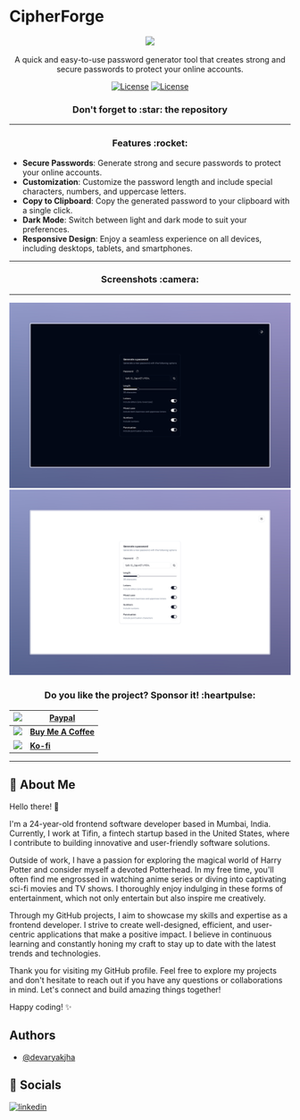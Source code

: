 # CipherForge

<p align="center">
    <img src="https://media.githubusercontent.com/media/devaryakjha/CipherForge/master/assets/logo.png" height="72">
</p>
<!-- Generate secure and strong passwords effortlessly with CipherForge. Our free online password generator tool ensures your accounts remain protected against cyber threats. -->
<p align="center">
    A quick and easy-to-use password generator tool that creates strong and secure passwords to protect your online accounts.
</p>

<p align="center">
 <p align="center">
    <a href="https://github.com/devaryakjha/CipherForge/releases"><img alt="License" src="https://img.shields.io/github/v/release/devaryakjha/CipherForge"/></a>
    <a href="LICENSE"><img alt="License" src="https://img.shields.io/github/license/devaryakjha/CipherForge"/></a>
 </p>
</p>

<h3 align="center">Don't forget to :star: the repository</h3>

---

<h3 align="center">Features :rocket:</h3>

- **Secure Passwords**: Generate strong and secure passwords to protect your online accounts.
- **Customization**: Customize the password length and include special characters, numbers, and uppercase letters.
- **Copy to Clipboard**: Copy the generated password to your clipboard with a single click.
- **Dark Mode**: Switch between light and dark mode to suit your preferences.
- **Responsive Design**: Enjoy a seamless experience on all devices, including desktops, tablets, and smartphones.

---

<h3 align="center">Screenshots :camera:</h3>

---

![App Screenshot](https://raw.githubusercontent.com/devaryakjha/CipherForge/master/assets/dark.jpeg#gh-dark-mode-only)
![App Screenshot](https://raw.githubusercontent.com/devaryakjha/CipherForge/master/assets/light.jpeg#gh-light-mode-only)

<h3 align="center">Do you like the project? Sponsor it! :heartpulse:	</h3>

| [<img src="https://upload.wikimedia.org/wikipedia/commons/archive/b/b5/20230314142950%21PayPal.svg" height="40">]()        | [Paypal](https://paypal.me/devaryakjha)                         |
| -------------------------------------------------------------------------------------------------------------------------- | --------------------------------------------------------------- |
| [<img src="https://github.com/maxrave-dev/SimpMusic/assets/113747128/97f0f21d-17b9-42e4-9487-6e9391ac126b" height="40">]() | [**Buy Me A Coffee**](https://www.buymeacoffee.com/devaryakjha) |
| [<img src="https://storage.ko-fi.com/cdn/brandasset/logo_white_stroke.png" height="40">]()                                 | [**Ko-fi**](https://ko-fi.com/devaryakjha)                      |

---

## 🚀 About Me

Hello there! 👋

I'm a 24-year-old frontend software developer based in Mumbai, India. Currently, I work at Tifin, a fintech startup based in the United States, where I contribute to building innovative and user-friendly software solutions.

Outside of work, I have a passion for exploring the magical world of Harry Potter and consider myself a devoted Potterhead. In my free time, you'll often find me engrossed in watching anime series or diving into captivating sci-fi movies and TV shows. I thoroughly enjoy indulging in these forms of entertainment, which not only entertain but also inspire me creatively.

Through my GitHub projects, I aim to showcase my skills and expertise as a frontend developer. I strive to create well-designed, efficient, and user-centric applications that make a positive impact. I believe in continuous learning and constantly honing my craft to stay up to date with the latest trends and technologies.

Thank you for visiting my GitHub profile. Feel free to explore my projects and don't hesitate to reach out if you have any questions or collaborations in mind. Let's connect and build amazing things together!

Happy coding! ✨

## Authors

- [@devaryakjha](https://github.com/devaryakjha)

## 🔗 Socials

[![linkedin](https://img.shields.io/badge/linkedin-0A66C2?style=for-the-badge&logo=linkedin&logoColor=white)](https://www.linkedin.com/in/devaryakjha/)

